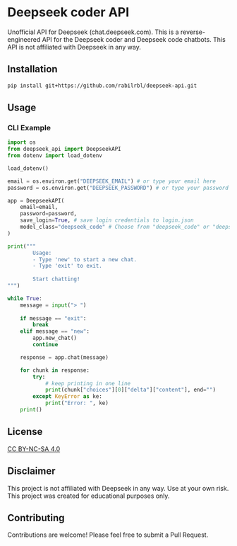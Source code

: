# Deepseek coder API

Unofficial API for Deepseek (chat.deepseek.com). This is a reverse-engineered API for the Deepseek coder and Deepseek code chatbots. This API is not affiliated with Deepseek in any way.

## Installation

```bash
pip install git+https://github.com/rabilrbl/deepseek-api.git
```

## Usage

### CLI Example

```python
import os
from deepseek_api import DeepseekAPI
from dotenv import load_dotenv

load_dotenv()

email = os.environ.get("DEEPSEEK_EMAIL") # or type your email here
password = os.environ.get("DEEPSEEK_PASSWORD") # or type your password here

app = DeepseekAPI(
    email=email,
    password=password,
    save_login=True, # save login credentials to login.json
    model_class="deepseek_code" # Choose from "deepseek_code" or "deepseek_code"
)

print("""
        Usage:
        - Type 'new' to start a new chat.
        - Type 'exit' to exit.
        
        Start chatting!
""")

while True:
    message = input("> ")
    
    if message == "exit":
        break
    elif message == "new":
        app.new_chat()
        continue

    response = app.chat(message)

    for chunk in response:
        try:
            # keep printing in one line
            print(chunk["choices"][0]["delta"]["content"], end="")
        except KeyError as ke:
            print("Error: ", ke)
    print()
```

## License

[CC BY-NC-SA 4.0](https://creativecommons.org/licenses/by-nc-sa/4.0/)

## Disclaimer

This project is not affiliated with Deepseek in any way. Use at your own risk. This project was created for educational purposes only.

## Contributing

Contributions are welcome! Please feel free to submit a Pull Request.
